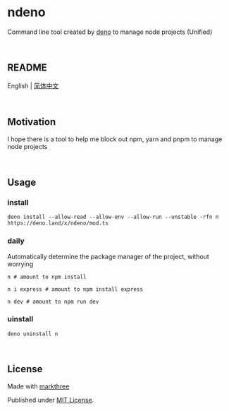 # ndeno

Command line tool created by [deno](https://deno.land/) to manage node projects (Unified)

<br />

## README

English | [简体中文](./README_CN.md)

<br />

## Motivation

I hope there is a tool to help me block out npm, yarn and pnpm to manage node projects

<br />

## Usage

### install

```shell
deno install --allow-read --allow-env --allow-run --unstable -rfn n https://deno.land/x/ndeno/mod.ts
```

### daily

Automatically determine the package manager of the project, without worrying

```shell
n # amount to npm install
```

```shell
n i express # amount to npm install express
```

```shell
n dev # amount to npm run dev
```

### uinstall

```shell
deno uninstall n
```

<br />

## License

Made with [markthree](https://github.com/markthree)

Published under [MIT License](./LICENSE).
